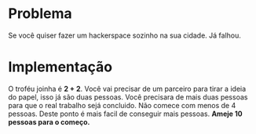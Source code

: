 # Problema

Se você quiser fazer um hackerspace sozinho na sua cidade. Já falhou.

# Implementação

O troféu joinha é **2 + 2**. Você vai precisar de um parceiro para tirar a ideia do papel, isso já são duas pessoas. Você precisara de mais duas pessoas para que o real trabalho sejá concluido. Não comece com menos de 4 pessoas. Deste ponto é mais facil de conseguir mais pessoas. **Ameje 10 pessoas para o começo.**

